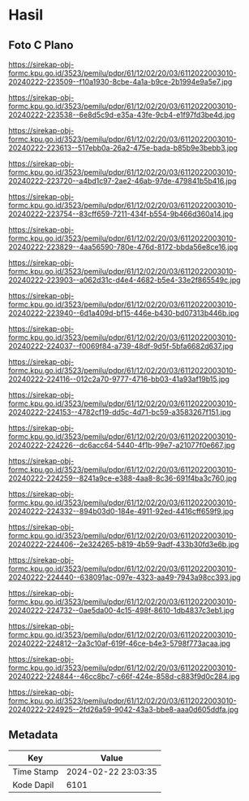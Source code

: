 # Hasil

## Foto C Plano

https://sirekap-obj-formc.kpu.go.id/3523/pemilu/pdpr/61/12/02/20/03/6112022003010-20240222-223509--f10a1930-8cbe-4a1a-b9ce-2b1994e9a5e7.jpg

https://sirekap-obj-formc.kpu.go.id/3523/pemilu/pdpr/61/12/02/20/03/6112022003010-20240222-223538--6e8d5c9d-e35a-43fe-9cb4-e1f97fd3be4d.jpg

https://sirekap-obj-formc.kpu.go.id/3523/pemilu/pdpr/61/12/02/20/03/6112022003010-20240222-223613--517ebb0a-26a2-475e-bada-b85b9e3bebb3.jpg

https://sirekap-obj-formc.kpu.go.id/3523/pemilu/pdpr/61/12/02/20/03/6112022003010-20240222-223720--a4bd1c97-2ae2-46ab-97de-479841b5b416.jpg

https://sirekap-obj-formc.kpu.go.id/3523/pemilu/pdpr/61/12/02/20/03/6112022003010-20240222-223754--83cff659-7211-434f-b554-9b466d360a14.jpg

https://sirekap-obj-formc.kpu.go.id/3523/pemilu/pdpr/61/12/02/20/03/6112022003010-20240222-223829--4aa56590-780e-476d-8172-bbda56e8ce16.jpg

https://sirekap-obj-formc.kpu.go.id/3523/pemilu/pdpr/61/12/02/20/03/6112022003010-20240222-223903--a062d31c-d4e4-4682-b5e4-33e2f865549c.jpg

https://sirekap-obj-formc.kpu.go.id/3523/pemilu/pdpr/61/12/02/20/03/6112022003010-20240222-223940--6d1a409d-bf15-446e-b430-bd07313b446b.jpg

https://sirekap-obj-formc.kpu.go.id/3523/pemilu/pdpr/61/12/02/20/03/6112022003010-20240222-224037--f0069f84-a739-48df-9d5f-5bfa6682d637.jpg

https://sirekap-obj-formc.kpu.go.id/3523/pemilu/pdpr/61/12/02/20/03/6112022003010-20240222-224116--012c2a70-9777-4716-bb03-41a93af19b15.jpg

https://sirekap-obj-formc.kpu.go.id/3523/pemilu/pdpr/61/12/02/20/03/6112022003010-20240222-224153--4782cf19-dd5c-4d71-bc59-a3583267f151.jpg

https://sirekap-obj-formc.kpu.go.id/3523/pemilu/pdpr/61/12/02/20/03/6112022003010-20240222-224226--dc6acc64-5440-4f1b-99e7-a21077f0e667.jpg

https://sirekap-obj-formc.kpu.go.id/3523/pemilu/pdpr/61/12/02/20/03/6112022003010-20240222-224259--8241a9ce-e388-4aa8-8c36-691f4ba3c760.jpg

https://sirekap-obj-formc.kpu.go.id/3523/pemilu/pdpr/61/12/02/20/03/6112022003010-20240222-224332--894b03d0-184e-4911-92ed-4416cff659f9.jpg

https://sirekap-obj-formc.kpu.go.id/3523/pemilu/pdpr/61/12/02/20/03/6112022003010-20240222-224406--2e324265-b819-4b59-9adf-433b30fd3e6b.jpg

https://sirekap-obj-formc.kpu.go.id/3523/pemilu/pdpr/61/12/02/20/03/6112022003010-20240222-224440--638091ac-097e-4323-aa49-7943a98cc393.jpg

https://sirekap-obj-formc.kpu.go.id/3523/pemilu/pdpr/61/12/02/20/03/6112022003010-20240222-224732--0ae5da00-4c15-498f-8610-1db4837c3eb1.jpg

https://sirekap-obj-formc.kpu.go.id/3523/pemilu/pdpr/61/12/02/20/03/6112022003010-20240222-224812--2a3c10af-619f-46ce-b4e3-5798f773acaa.jpg

https://sirekap-obj-formc.kpu.go.id/3523/pemilu/pdpr/61/12/02/20/03/6112022003010-20240222-224844--46cc8bc7-c66f-424e-858d-c883f9d0c284.jpg

https://sirekap-obj-formc.kpu.go.id/3523/pemilu/pdpr/61/12/02/20/03/6112022003010-20240222-224925--2fd26a59-9042-43a3-bbe8-aaa0d605ddfa.jpg


## Metadata

| Key        | Value               |
| ---------- | ------------------- |
| Time Stamp | 2024-02-22 23:03:35 |
| Kode Dapil | 6101                |



